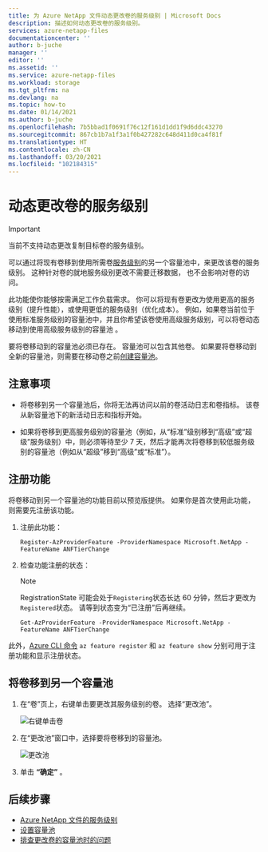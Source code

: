 ```yaml
---
title: 为 Azure NetApp 文件动态更改卷的服务级别 | Microsoft Docs
description: 描述如何动态更改卷的服务级别。
services: azure-netapp-files
documentationcenter: ''
author: b-juche
manager: ''
editor: ''
ms.assetid: ''
ms.service: azure-netapp-files
ms.workload: storage
ms.tgt_pltfrm: na
ms.devlang: na
ms.topic: how-to
ms.date: 01/14/2021
ms.author: b-juche
ms.openlocfilehash: 7b5bbad1f0691f76c12f161d1dd1f9d6ddc43270
ms.sourcegitcommit: 867cb1b7a1f3a1f0b427282c648d411d0ca4f81f
ms.translationtype: HT
ms.contentlocale: zh-CN
ms.lasthandoff: 03/20/2021
ms.locfileid: "102184315"
---
```

# <a name="dynamically-change-the-service-level-of-a-volume"></a>动态更改卷的服务级别

> [!IMPORTANT] 
> 当前不支持动态更改复制目标卷的服务级别。

可以通过将现有卷移到使用所需卷[服务级别](azure-netapp-files-service-levels.md)的另一个容量池中，来更改该卷的服务级别。 这种针对卷的就地服务级别更改不需要迁移数据， 也不会影响对卷的访问。  

此功能使你能够按需满足工作负载需求。  你可以将现有卷更改为使用更高的服务级别（提升性能），或使用更低的服务级别（优化成本）。 例如，如果卷当前位于使用标准服务级别的容量池中，并且你希望该卷使用高级服务级别，可以将卷动态移动到使用高级服务级别的容量池  。  

要将卷移动到的容量池必须已存在。 容量池可以包含其他卷。  如果要将卷移动到全新的容量池，则需要在移动卷之前[创建容量池](azure-netapp-files-set-up-capacity-pool.md)。  

## <a name="considerations"></a>注意事项

* 将卷移到另一个容量池后，你将无法再访问以前的卷活动日志和卷指标。 该卷从新容量池下的新活动日志和指标开始。

* 如果将卷移到更高服务级别的容量池（例如，从“标准”级别移到“高级”或“超级”服务级别）中，则必须等待至少 7 天，然后才能再次将卷移到较低服务级别的容量池（例如从“超级”移到“高级”或“标准”）。        

## <a name="register-the-feature"></a>注册功能

将卷移动到另一个容量池的功能目前以预览版提供。 如果你是首次使用此功能，则需要先注册该功能。

1. 注册此功能： 

    ```azurepowershell-interactive
    Register-AzProviderFeature -ProviderNamespace Microsoft.NetApp -FeatureName ANFTierChange
    ```

2. 检查功能注册的状态： 

    > [!NOTE]
    > RegistrationState 可能会处于`Registering`状态长达 60 分钟，然后才更改为`Registered`状态。 请等到状态变为“已注册”后再继续。

    ```azurepowershell-interactive
    Get-AzProviderFeature -ProviderNamespace Microsoft.NetApp -FeatureName ANFTierChange
    ```
此外，[Azure CLI 命令](/cli/azure/feature) `az feature register` 和 `az feature show` 分别可用于注册功能和显示注册状态。 
 
## <a name="move-a-volume-to-another-capacity-pool"></a>将卷移到另一个容量池

1.  在“卷”页上，右键单击要更改其服务级别的卷。 选择“更改池”。

    ![右键单击卷](../media/azure-netapp-files/right-click-volume.png)

2. 在“更改池”窗口中，选择要将卷移到的容量池。 

    ![更改池](../media/azure-netapp-files/change-pool.png)

3.  单击 **“确定”** 。


## <a name="next-steps"></a>后续步骤  

* [Azure NetApp 文件的服务级别](azure-netapp-files-service-levels.md)
* [设置容量池](azure-netapp-files-set-up-capacity-pool.md)
* [排查更改卷的容量池时的问题](troubleshoot-capacity-pools.md#issues-when-changing-the-capacity-pool-of-a-volume)
